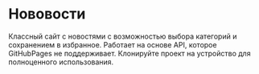 # Нововости
Классный сайт с новостями с возможностью выбора категорий и сохранением в избранное. Работает на основе API, которое GitHubPages не поддерживает. Клонируйте проект на устройство для полноценного использования.

